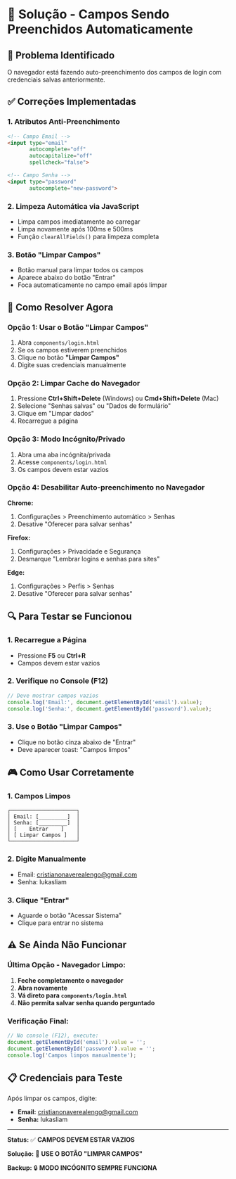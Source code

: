 # 🔧 Solução - Campos Sendo Preenchidos Automaticamente

## 🚨 Problema Identificado

O navegador está fazendo auto-preenchimento dos campos de login com credenciais salvas anteriormente.

## ✅ Correções Implementadas

### 1. **Atributos Anti-Preenchimento**
```html
<!-- Campo Email -->
<input type="email" 
       autocomplete="off" 
       autocapitalize="off" 
       spellcheck="false">

<!-- Campo Senha -->
<input type="password" 
       autocomplete="new-password">
```

### 2. **Limpeza Automática via JavaScript**
- Limpa campos imediatamente ao carregar
- Limpa novamente após 100ms e 500ms
- Função `clearAllFields()` para limpeza completa

### 3. **Botão "Limpar Campos"**
- Botão manual para limpar todos os campos
- Aparece abaixo do botão "Entrar"
- Foca automaticamente no campo email após limpar

## 🎯 Como Resolver Agora

### **Opção 1: Usar o Botão "Limpar Campos"**
1. Abra `components/login.html`
2. Se os campos estiverem preenchidos
3. Clique no botão **"Limpar Campos"**
4. Digite suas credenciais manualmente

### **Opção 2: Limpar Cache do Navegador**
1. Pressione **Ctrl+Shift+Delete** (Windows) ou **Cmd+Shift+Delete** (Mac)
2. Selecione "Senhas salvas" ou "Dados de formulário"
3. Clique em "Limpar dados"
4. Recarregue a página

### **Opção 3: Modo Incógnito/Privado**
1. Abra uma aba incógnita/privada
2. Acesse `components/login.html`
3. Os campos devem estar vazios

### **Opção 4: Desabilitar Auto-preenchimento no Navegador**

**Chrome:**
1. Configurações > Preenchimento automático > Senhas
2. Desative "Oferecer para salvar senhas"

**Firefox:**
1. Configurações > Privacidade e Segurança
2. Desmarque "Lembrar logins e senhas para sites"

**Edge:**
1. Configurações > Perfis > Senhas
2. Desative "Oferecer para salvar senhas"

## 🔍 Para Testar se Funcionou

### **1. Recarregue a Página**
- Pressione **F5** ou **Ctrl+R**
- Campos devem estar vazios

### **2. Verifique no Console (F12)**
```javascript
// Deve mostrar campos vazios
console.log('Email:', document.getElementById('email').value);
console.log('Senha:', document.getElementById('password').value);
```

### **3. Use o Botão "Limpar Campos"**
- Clique no botão cinza abaixo de "Entrar"
- Deve aparecer toast: "Campos limpos"

## 🎮 Como Usar Corretamente

### **1. Campos Limpos**
```
┌─────────────────────┐
│ Email: [_________]  │
│ Senha: [_________]  │
│ [    Entrar    ]    │
│ [ Limpar Campos ]   │
└─────────────────────┘
```

### **2. Digite Manualmente**
- Email: cristianonaverealengo@gmail.com
- Senha: lukasliam

### **3. Clique "Entrar"**
- Aguarde o botão "Acessar Sistema"
- Clique para entrar no sistema

## ⚠️ Se Ainda Não Funcionar

### **Última Opção - Navegador Limpo:**
1. **Feche completamente o navegador**
2. **Abra novamente**
3. **Vá direto para `components/login.html`**
4. **Não permita salvar senha quando perguntado**

### **Verificação Final:**
```javascript
// No console (F12), execute:
document.getElementById('email').value = '';
document.getElementById('password').value = '';
console.log('Campos limpos manualmente');
```

## 📋 Credenciais para Teste

Após limpar os campos, digite:
- **Email:** cristianonaverealengo@gmail.com
- **Senha:** lukasliam

---

**Status:** ✅ **CAMPOS DEVEM ESTAR VAZIOS**

**Solução:** 🧹 **USE O BOTÃO "LIMPAR CAMPOS"**

**Backup:** 🔒 **MODO INCÓGNITO SEMPRE FUNCIONA**